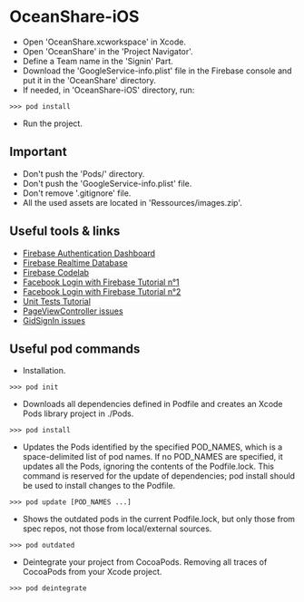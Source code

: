 # OceanShare-iOS

* Open 'OceanShare.xcworkspace' in Xcode.
* Open 'OceanShare' in the 'Project Navigator'.
* Define a Team name in the 'Signin' Part.
* Download the 'GoogleService-info.plist' file in the Firebase console and put it in the 'OceanShare' directory.
* If needed, in 'OceanShare-iOS' directory, run:
```
>>> pod install
```
* Run the project.

## Important
* Don't push the 'Pods/' directory.
* Don't push the 'GoogleService-info.plist' file.
* Don't remove '.gitignore' file.
* All the used assets are located in 'Ressources/images.zip'.

## Useful tools & links
* [Firebase Authentication Dashboard](https://console.firebase.google.com/u/2/project/oceanshare-1519985626980/authentication/users)
* [Firebase Realtime Database](https://console.firebase.google.com/u/2/project/oceanshare-1519985626980/database/oceanshare-1519985626980/data)
* [Firebase Codelab](https://codelabs.developers.google.com/codelabs/firebase-ios-swift/#16)
* [Facebook Login with Firebase Tutorial n°1](https://medium.com/tfhtutorials/facebook-login-and-firebase-step-by-step-set-up-ios-9-swift-cocoapods-e39051bf13c7)
* [Facebook Login with Firebase Tutorial n°2](https://medium.com/@lawgimenez/facebook-login-and-firebase-using-swift-3-1-c6e0b1fff0df)
* [Unit Tests Tutorial](https://blog.eleven-labs.com/fr/test-unitaire-swift-xcode/)
* [PageViewController issues](https://stackoverflow.com/questions/32299874/change-view-in-a-page-view-controller-when-button-is-pressed-in-one-of-the-contr)
* [GidSignIn issues](https://stackoverflow.com/questions/31413937/initiate-google-signin-without-the-gidsigninbutton-but-programmatically)

## Useful pod commands
* Installation.
```
>>> pod init
```
* Downloads all dependencies defined in Podfile and creates an Xcode Pods library project in ./Pods.
```
>>> pod install
```
* Updates the Pods identified by the specified POD_NAMES, which is a space-delimited list of pod names. If no POD_NAMES are specified, it updates all the Pods, ignoring the contents of the Podfile.lock. This command is reserved for the update of dependencies; pod install should be used to install changes to the Podfile.
```
>>> pod update [POD_NAMES ...]
```
* Shows the outdated pods in the current Podfile.lock, but only those from spec repos, not those from local/external sources.
```
>>> pod outdated
```
* Deintegrate your project from CocoaPods. Removing all traces of CocoaPods from your Xcode project.
```
>>> pod deintegrate
```
